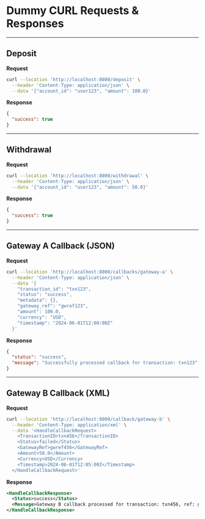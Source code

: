 # Dummy CURL Requests & Responses

---

## Deposit

**Request**
```sh
curl --location 'http://localhost:8000/deposit' \
  --header 'Content-Type: application/json' \
  --data '{"account_id": "user123", "amount": 100.0}'
```

**Response**
```json
{
  "success": true
}
```

---

## Withdrawal

**Request**
```sh
curl --location 'http://localhost:8000/withdrawal' \
  --header 'Content-Type: application/json' \
  --data '{"account_id": "user123", "amount": 50.0}'
```

**Response**
```json
{
  "success": true
}
```

---

## Gateway A Callback (JSON)

**Request**
```sh
curl --location 'http://localhost:8000/callbacks/gateway-a' \
  --header 'Content-Type: application/json' \
  --data '{
    "transaction_id": "txn123",
    "status": "success",
    "metadata": {},
    "gateway_ref": "gwref123",
    "amount": 100.0,
    "currency": "USD",
    "timestamp": "2024-06-01T12:00:00Z"
  }'
```

**Response**
```json
{
  "status": "success",
  "message": "Successfully processed callback for transaction: txn123"
}
```

---

## Gateway B Callback (XML)

**Request**
```sh
curl --location 'http://localhost:8000/callback/gateway-b' \
  --header 'Content-Type: application/xml' \
  --data '<HandleCallbackRequest>
    <TransactionID>txn456</TransactionID>
    <Status>failed</Status>
    <GatewayRef>gwref456</GatewayRef>
    <Amount>50.0</Amount>
    <Currency>USD</Currency>
    <Timestamp>2024-06-01T12:05:00Z</Timestamp>
  </HandleCallbackRequest>'
```

**Response**
```xml
<HandleCallbackResponse>
  <Status>success</Status>
  <Message>Gateway B callback processed for transaction: txn456, ref: gwref456</Message>
</HandleCallbackResponse>
```


